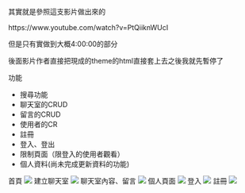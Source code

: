 <p>其實就是參照這支影片做出來的</p>
https://www.youtube.com/watch?v=PtQiiknWUcI
<p>但是只有實做到大概4:00:00的部分</p>
<p>後面影片作者直接把現成的theme的html直接套上去之後我就先暫停了</p>
<p>功能<p>
<ul>
  <li>搜尋功能
  <li>聊天室的CRUD
  <li>留言的CRUD
  <li>使用者的CR
  <li>註冊
  <li>登入、登出
  <li>限制頁面（限登入的使用者觀看）
  <li>個人資料(尚未完成更新資料的功能)
</ul>

首頁
<img src="https://i.imgur.com/2eGlFcY.png">
建立聊天室
<img src="https://i.imgur.com/xFSDrfl.png">
聊天室內容、留言
<img src="https://i.imgur.com/QcflOXZ.png">
個人頁面
<img src="https://i.imgur.com/ZjxmvZY.png">
登入
<img src="https://i.imgur.com/Q9ZPRQd.png">
註冊
<img src="https://i.imgur.com/I2nOsZV.png">
